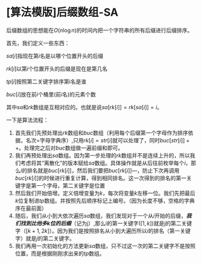 # [算法模版]后缀数组-SA

后缀数组的思想能在$O(n\log n)$的时间内把一个字符串的所有后缀进行后缀排序。

首先，我们定义一些东西：

$sa[i]$指现在第$i$名是以哪个位置开头的后缀

$rk[i]$以第$i$个位置开头的后缀是现在是第几名

$tp[i]$按照第二关键字排序第i名是谁

$buc[i]$放在前$i$个桶里(前$i$名)的元素个数

其中$sa$和$rk$数组是互相对应的。也就是说$sa[rk[i]]=rk[sa[i]]=i$。

一下是算法流程：

1. 首先我们先预处理出$rk$数组和$buc$数组（利用每个后缀第一个字母作为排序依据，名次=字母字典序）,只用$rk[i]=str[i]$就可以处理了，同时$buc[str[i]]++$。处理完之后对$buc$数组做一遍前缀和即可。
2. 我们再预处理出$sa$数组。因为第一步处理的$rk$数组并不是连续上升的，所以我们考虑将其“离散化”的版本赋给$sa$数组。具体操作就是从后往前枚举每个$i$，那么$i$的排名就是$buc[rk[i]]$，然后我们要把$buc[rk[i]]—$，防止下次再调用$buc[rk[i]]$的时候进行重复计算，得到相同排名。这一次得到的排名的第一关键字是第一个字母，第二关键字是位置
3. 然后我们开始倍增。定义倍增变量为$k$，每次将变量$k$左移一位。我们先把最后$k$位复制进$tp$数组。并按照先后顺序标记上编号。（因为长度不够，空格的字典序在最前面）
4. 随后，我们从小到大依次遍历$sa$数组，我们发现对于一个从$i$开始的后缀，***我们找到比他多k位的后缀***（记为j）,那么i的第一关键字($[1,k]$)就是j的第二关键字（$[k+1,2k]$）。因为我们是按照排名从小到大遍历所以$i$的排名（第一关键字）就是$j$的第二关键字。
5. 我们再用一次初始化的方法更新$sa$数组，只不过这一次的第二关键字不是按照位置，而是根据刚刚求出来的$tp$数组。




